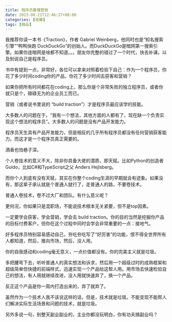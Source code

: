 ```yaml
---
title: 程序员要懂营销
date: 2023-08-21T22:46:27+08:00
categories: [收藏]
tags: [精品]
---
```


我推荐你读一本书《Traction》，作者 Gabriel Weinberg，他同时也是“知名搜索引擎”“鸭鸭快跑 DuckDuckGo”的创始人。而DuckDuckGo是暗网第一搜索引擎。如果你连暗网是啥都不知道。。。朋友你完整的错过了一个时代，快去补课。以及别说自己是程序员。


书中有提到一点，非常好，各位可以拿来对照着检验下自己：作为一个程序员，你花了多少时间coding你的产品，你花了多少时间去获客和营销？

如果你把所有时间都花在coding上，那么你是个非常失败的独立程序员，或者你就只是个，碌碌无为的企业员工而已。

营销（或者说书里说的 “build traction”）才是程序员最应该学的技能。


大多数人的问题在于，“我有一个想法，其他方面的人都有了，现在缺一个负责实现这个想法的程序员”。大多数人的问题是没有产品开发能力。

程序员天生具有产品开发能力，但是相反的几乎所有程序员都没有任何营销获客能力。而这才是一个程序员真正需要的。

酒香也怕巷子深。


个人卷技术的意义不大，除非你具备大佬的潜质，即天赋。比如Python的创造者Guido，比如C#和TypeScript之父 Anders Hejlsberg。

而你个人到底有没有天赋，其实在你整个coding生涯的早期就会有迹象。如果没有，那这辈子承认就是个普通人就行了，走普通人的路，不要卷技术。

普通人卷技术，卷不过大厂和团队。有什么意义呢？

更何况，你如果只是混职场，不能说技术根本无关紧要，但不是top因素。


一定要学会获客，学会营销，学会去 build traction。你的目的当然是挖掘你产品的目标付费客户，但你在这个过程中同时会学会非常重要的一点：接地气。

好多程序员特别容易感动自己，夯吃夯吃写了“好厉害”的功能，恨不得全世界所有人都知道，然后，推向市场，然后，没人用。

你的自我感动和coding毫无意义，一点价值都没有。你的完美主义就是垃圾。

多把腰弯下去，听听普通人的真实想法和诉求，然后用一个超级过时的成熟框架和超级简单但快捷的前端样式，迅速实现一个产品给这帮人用。用市场去快速检验自己的想法，有人用就继续改进，没人用就快速弃了，换一个产品。

反正这个产品是你一周内打造出来的，弃了就弃了。


虽然作为一个技术人我不该说这样的话，但是，技术就是垃圾。不能变现不能帮人们解决实际生活场景和问题的技术，就是垃圾。


另外多说一句，别整天副业副业的，主业你都没玩明白，你有功夫搞副业吗？